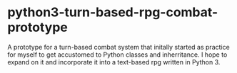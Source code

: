 # python3-turn-based-rpg-combat-prototype
A prototype for a turn-based combat system that initally started as practice for myself to get accustomed to Python classes and inherritance.  I hope to expand on it and incorporate it into a text-based rpg written in Python 3.
